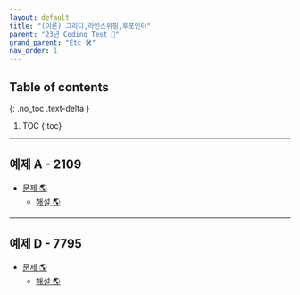 ```yaml
---
layout: default
title: "(이론) 그리디,라인스위핑,투포인터"
parent: "23년 Coding Test 😤"
grand_parent: "Etc 🛠"
nav_order: 1
---
```


## Table of contents
{: .no_toc .text-delta }

1. TOC
{:toc}

---

## 예제 A - 2109

* [문제 🌎](https://www.acmicpc.net/problem/2109)
    * [해설 🌎](https://www.acmicpc.net/source/share/6e588586acd84253831fe9ff32b382ae)

---

## 예제 D - 7795

* [문제 🌎](https://www.acmicpc.net/problem/9935)
    * [해설 🌎](https://www.acmicpc.net/source/share/74b637e8c3cb4f73a4e2fe16c567436e)